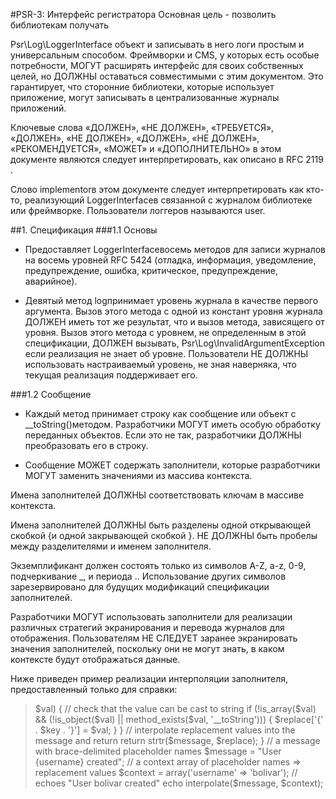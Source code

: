 #PSR-3: Интерфейс регистратора
Основная цель - позволить библиотекам получать

Psr\Log\LoggerInterface объект и записывать в него логи простым и универсальным способом. Фреймворки и CMS, у которых есть особые потребности, МОГУТ расширять интерфейс для своих собственных целей, но ДОЛЖНЫ оставаться совместимыми с этим документом. Это гарантирует, что сторонние библиотеки, которые использует приложение, могут записывать в централизованные журналы приложений.

Ключевые слова «ДОЛЖЕН», «НЕ ДОЛЖЕН», «ТРЕБУЕТСЯ», «ДОЛЖЕН», «НЕ ДОЛЖЕН», «ДОЛЖЕН», «НЕ ДОЛЖЕН», «РЕКОМЕНДУЕТСЯ», «МОЖЕТ» и «ДОПОЛНИТЕЛЬНО» в этом документе являются следует интерпретировать, как описано в RFC 2119 .

Слово implementorв этом документе следует интерпретировать как кто-то, реализующий LoggerInterfaceв связанной с журналом библиотеке или фреймворке. Пользователи логгеров называются user.

##1. Спецификация
###1.1 Основы
- Предоставляет LoggerInterfaceвосемь методов для записи журналов на восемь уровней RFC 5424 (отладка, информация, уведомление, предупреждение, ошибка, критическое, предупреждение, аварийное).

- Девятый метод logпринимает уровень журнала в качестве первого аргумента. Вызов этого метода с одной из констант уровня журнала ДОЛЖЕН иметь тот же результат, что и вызов метода, зависящего от уровня. Вызов этого метода с уровнем, не определенным в этой спецификации, ДОЛЖЕН вызывать, Psr\Log\InvalidArgumentException если реализация не знает об уровне. Пользователи НЕ ДОЛЖНЫ использовать настраиваемый уровень, не зная наверняка, что текущая реализация поддерживает его.

###1.2 Сообщение
- Каждый метод принимает строку как сообщение или объект с __toString()методом. Разработчики МОГУТ иметь особую обработку переданных объектов. Если это не так, разработчики ДОЛЖНЫ преобразовать его в строку.

- Сообщение МОЖЕТ содержать заполнители, которые разработчики МОГУТ заменить значениями из массива контекста.

Имена заполнителей ДОЛЖНЫ соответствовать ключам в массиве контекста.

Имена заполнителей ДОЛЖНЫ быть разделены одной открывающей скобкой {и одной закрывающей скобкой }. НЕ ДОЛЖНЫ быть пробелы между разделителями и именем заполнителя.

Экземплификант должен состоять только из символов A-Z, a-z, 0-9, подчеркивание _, и периода .. Использование других символов зарезервировано для будущих модификаций спецификации заполнителей.

Разработчики МОГУТ использовать заполнители для реализации различных стратегий экранирования и перевода журналов для отображения. Пользователям НЕ СЛЕДУЕТ заранее экранировать значения заполнителей, поскольку они не могут знать, в каком контексте будут отображаться данные.

Ниже приведен пример реализации интерполяции заполнителя, предоставленный только для справки:

><?php
>
>/**
> * Interpolates context values into the message placeholders.
> */
>function interpolate($message, array $context = array())
>{
>    // build a replacement array with braces around the context keys
>    $replace = array();
>    foreach ($context as $key => $val) {
>        // check that the value can be cast to string
>        if (!is_array($val) && (!is_object($val) || method_exists($val, '__toString'))) {
>            $replace['{' . $key . '}'] = $val;
>        }
>    }
>
>    // interpolate replacement values into the message and return
>    return strtr($message, $replace);
>}
>
>// a message with brace-delimited placeholder names
>$message = "User {username} created";
>
>// a context array of placeholder names => replacement values
>$context = array('username' => 'bolivar');
>
>// echoes "User bolivar created"
>echo interpolate($message, $context);